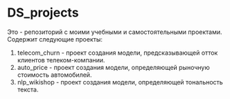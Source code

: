 # DS_projects

Это - репозиторий с моими учебными и самостоятельными проектами.
Содержит следующие проекты:

1. telecom_churn - проект создания модели, предсказывающей отток клиентов телеком-компании.
2. auto_price - проект создания модели, определяющей рыночную стоимость автомобилей.
3. nlp_wikishop - проект создания модели, определяющей тональность текста.
